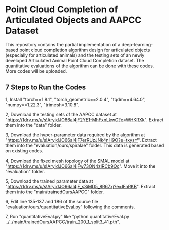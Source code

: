 # Point Cloud Completion of Articulated Objects and AAPCC Dataset
This repository contains the partial implementation of a deep-learning-based point cloud completion algorithm design for articulated objects (especially for articulated animals) and the testing sets of an newly developed Articulated Animal Point Cloud Completion dataset. The quantitative evaluations of the algorithm can be done with these codes. More codes will be uploaded.

## 7 Steps to Run the Codes
1, Install "torch==1.8.1", "torch_geometric==2.0.4", "tqdm==4.64.0", "numpy==1.22.3", "trimesh=3.10.8".

2, Download the testing sets of the AAPCC dataset at "https://1drv.ms/u/s!AryidJO66al4jF2YE1-MhFxnLkwG?e=WHKRXk". Extract them into the "data" folder.

3, Download the hyper-parameter data required by the algorithm at "https://1drv.ms/u/s!AryidJO66al4jF7erRUzJNk4nH9O?e=txysrf". Extract them into the "evaluation/ours/spiralae" folder. This data is generated based on existing codes.

4, Download the fixed mesh topology of the SMAL model at "https://1drv.ms/u/s!AryidJO66al4jFw73ON4zlRCb9Qc". Move it into the "evaluation" folder.

5, Download the trained parameter data at "https://1drv.ms/u/s!AryidJO66al4jF_s3iMD5_8R67xj?e=IFnRKB". Extract them into the "main/trainedOursAAPCC" folder.

6, Edit line 135-137 and 186 of the source file "evaluation/ours/quantitativeEval.py" following the comments.

7, Run "quantitativeEval.py" like "python quantitativeEval.py ../../main/trainedOursAAPCC/train_200_1_split3_41.pth".
